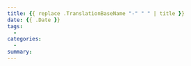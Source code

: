 ```yaml
---
title: {{ replace .TranslationBaseName "-" " " | title }}
date: {{ .Date }}
tags:
  - 
categories:
  - 
summary: 
---
```


